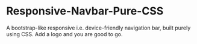 # Responsive-Navbar-Pure-CSS
A bootstrap-like responsive i.e. device-friendly navigation bar, built purely using CSS. Add a logo and you are good to go.
